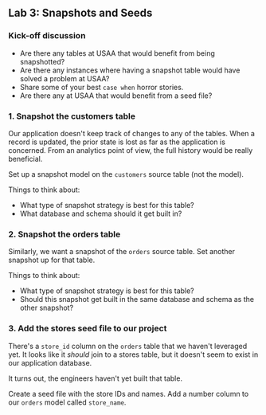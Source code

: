 ## Lab 3: Snapshots and Seeds

### Kick-off discussion

* Are there any tables at USAA that would benefit from being snapshotted?
* Are there any instances where having a snapshot table would have solved a problem at USAA?
* Share some of your best `case when` horror stories.
* Are there any at USAA that would benefit from a seed file?

### 1. Snapshot the customers table

Our application doesn't keep track of changes to any of the tables. When a record is updated, the prior state is lost as far as the application is concerned. From an analytics point of view, the full history would be really beneficial. 

Set up a snapshot model on the `customers` source table (not the model).

Things to think about:
* What type of snapshot strategy is best for this table?
* What database and schema should it get built in?

### 2. Snapshot the orders table

Similarly, we want a snapshot of the `orders` source table. Set another snapshot up for that table.

Things to think about:
* What type of snapshot strategy is best for this table?
* Should this snapshot get built in the same database and schema as the other snapshot?

### 3. Add the stores seed file to our project

There's a `store_id` column on the `orders` table that we haven't leveraged yet. It looks like it _should_ join to a stores table, but it doesn't seem to exist in our application database.

It turns out, the engineers haven't yet built that table. 

Create a seed file with the store IDs and names. Add a number column to our `orders` model called `store_name`.
